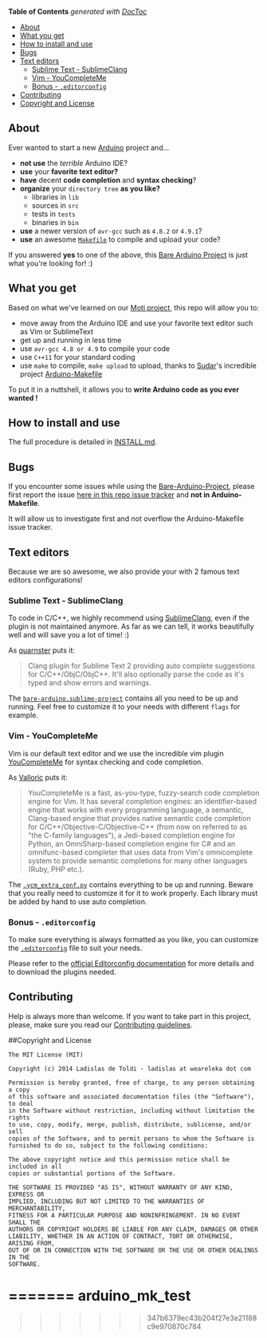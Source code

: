 **Table of Contents**  *generated with [DocToc](http://doctoc.herokuapp.com/)*

- [About](#about)
- [What you get](#what-you-get)
- [How to install and use](#how-to-install-and-use)
- [Bugs](#bugs)
- [Text editors](#text-editors)
	- [Sublime Text - SublimeClang](#sublime-text---sublimeclang)
	- [Vim - YouCompleteMe](#vim---youcompleteme)
	- [Bonus - `.editorconfig`](#bonus---editorconfig)
- [Contributing](#contributing)
- [Copyright and License](#copyright-and-license)

<!-- END doctoc generated TOC please keep comment here to allow auto update -->

## About

Ever wanted to start a new [Arduino](http://arduino.cc/) project and...

*	**not use** the *terrible* Arduino IDE?
*	**use** your **favorite text editor?**
*	**have** decent **code completion** and **syntax checking**?
*	**organize** your `directory tree` **as you like?**
	*	libraries in `lib`
	*	sources in `src`
	*	tests in `tests`
	*	binaries in `bin`
*	**use** a newer version of `avr-gcc` such as `4.8.2` or `4.9.1`?
*	**use** an awesome [`Makefile`](https://github.com/sudar/Arduino-Makefile) to compile and upload your code?

If you answered **yes** to one of the above, this [Bare Arduino Project](https://github.com/weareleka/arduino-project) is just what you're looking for! :)

## What you get

Based on what we've learned on our [Moti project](http://github.com/weareleka/moti), this repo will allow you to:

*	move away from the Arduino IDE and use your favorite text editor such as Vim or SublimeText
*	get up and running in less time
*	use `avr-gcc 4.8 or 4.9` to compile your code
*	use `C++11` for your standard coding
*	use `make` to compile, `make upload` to upload, thanks to [Sudar](https://github.com/sudar/)'s incredible project [Arduino-Makefile](https://github.com/sudar/Arduino-Makefile)

To put it in a nuttshell, it allows you to **write Arduino code as you ever wanted !**

## How to install and use

The full procedure is detailed in [INSTALL.md](./INSTALL.md).

## Bugs

If you encounter some issues while using the [Bare-Arduino-Project](https://github.com/WeAreLeka/bare-arduino-project), please first report the issue [here in this repo issue tracker](https://github.com/WeAreLeka/bare-arduino-project/issues) and **not in Arduino-Makefile**. 

It will allow us to investigate first and not overflow the Arduino-Makefile issue tracker. 

## Text editors

Because we are so awesome, we also provide your with 2 famous text editors configurations!

### Sublime Text - SublimeClang

To code in C/C++, we highly recommend using [SublimeClang](https://github.com/quarnster/SublimeClang), even if the plugin is not maintained anymore. As far as we can tell, it works beautifully well and will save you a lot of time! :)

As [quarnster](https://github.com/quarnster/) puts it:

> Clang plugin for Sublime Text 2 providing auto complete suggestions for C/C++/ObjC/ObjC++. It'll also optionally parse the code as it's typed and show errors and warnings.

The [`bare-arduino.sublime-project`](./bare-arduino.sublime-project) contains all you need to be up and running. Feel free to customize it to your needs with different `flags` for example.

### Vim - YouCompleteMe

Vim is our default text editor and we use the incredible vim plugin [YouCompleteMe](https://github.com/Valloric) for syntax checking and code completion.

As [Valloric](https://github.com/Valloric) puts it:

> YouCompleteMe is a fast, as-you-type, fuzzy-search code completion engine for Vim. It has several completion engines: an identifier-based engine that works with every programming language, a semantic, Clang-based engine that provides native semantic code completion for C/C++/Objective-C/Objective-C++ (from now on referred to as "the C-family languages"), a Jedi-based completion engine for Python, an OmniSharp-based completion engine for C# and an omnifunc-based completer that uses data from Vim's omnicomplete system to provide semantic completions for many other languages (Ruby, PHP etc.).

The [`.ycm_extra_conf.py`](./.ycm_extra_conf.py) contains everything to be up and running. Beware that you really need to customize it for it to work properly. Each library must be added by hand to use auto completion.

### Bonus - `.editorconfig`

To make sure everything is always formatted as you like, you can customize the [`.editorconfig`](./.editorconfig) file to suit your needs.

Please refer to the [official Editorconfig documentation](http://editorconfig.org/) for more details and to download the plugins needed.

## Contributing

Help is always more than welcome. If you want to take part in this project, please, make sure you read our [Contributing guidelines](./CONTRIBUTING.md).

##Copyright and License

```
The MIT License (MIT)

Copyright (c) 2014 Ladislas de Toldi - ladislas at weareleka dot com

Permission is hereby granted, free of charge, to any person obtaining a copy
of this software and associated documentation files (the "Software"), to deal
in the Software without restriction, including without limitation the rights
to use, copy, modify, merge, publish, distribute, sublicense, and/or sell
copies of the Software, and to permit persons to whom the Software is
furnished to do so, subject to the following conditions:

The above copyright notice and this permission notice shall be included in all
copies or substantial portions of the Software.

THE SOFTWARE IS PROVIDED "AS IS", WITHOUT WARRANTY OF ANY KIND, EXPRESS OR
IMPLIED, INCLUDING BUT NOT LIMITED TO THE WARRANTIES OF MERCHANTABILITY,
FITNESS FOR A PARTICULAR PURPOSE AND NONINFRINGEMENT. IN NO EVENT SHALL THE
AUTHORS OR COPYRIGHT HOLDERS BE LIABLE FOR ANY CLAIM, DAMAGES OR OTHER
LIABILITY, WHETHER IN AN ACTION OF CONTRACT, TORT OR OTHERWISE, ARISING FROM,
OUT OF OR IN CONNECTION WITH THE SOFTWARE OR THE USE OR OTHER DEALINGS IN THE
SOFTWARE.
```

=======
arduino_mk_test
===============
>>>>>>> 347b6379ec43b204f27e3e21188c9e970870c784
